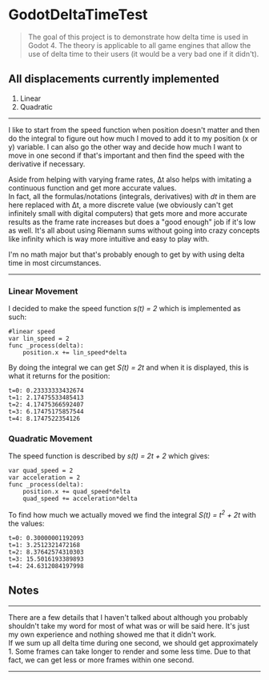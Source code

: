 # GodotDeltaTimeTest
> The goal of this project is to demonstrate how delta time is used in Godot 4. The theory is applicable to all game engines that allow the use of delta time to their users (it would be a very bad one if it didn't).

## All displacements currently implemented
1. Linear
2. Quadratic
---
I like to start from the speed function when position doesn't matter and then do the integral to figure out how much I moved to add it to my position (x or y) variable.
I can also go the other way and decide how much I want to move in one second if that's important and then find the speed with the derivative if necessary.
  
Aside from helping with varying frame rates, Δt also helps with imitating a continuous function and get more accurate values.  
In fact, all the formulas/notations (integrals, derivatives) with _dt_ in them are here replaced with Δt, a more discrete value (we obviously can't get infinitely small with digital computers) that gets more and more accurate results as the frame rate increases but does a "good enough" job if it's low as well. It's all about using Riemann sums without going into crazy concepts like infinity which is way more intuitive and easy to play with.
  
I'm no math major but that's probably enough to get by with using delta time in most circumstances.

---
### Linear Movement
I decided to make the speed function _s(t) = 2_ which is implemented as such:  
```gdscript
#linear speed
var lin_speed = 2
func _process(delta):
	position.x += lin_speed*delta
```
By doing the integral we can get _S(t) = 2t_ and when it is displayed, this is what it returns for the position:
```
t=0: 0.23333333432674
t=1: 2.17475533485413
t=2: 4.17475366592407
t=3: 6.17475175857544
t=4: 8.1747522354126
```

### Quadratic Movement
The speed function is described by _s(t) = 2t + 2_ which gives:
```gdscript
var quad_speed = 2
var acceleration = 2
func _process(delta):
	position.x += quad_speed*delta
	quad_speed += acceleration*delta
```
To find how much we actually moved we find the integral _S(t) = t<sup>2</sup> + 2t_ with the values:
```
t=0: 0.30000001192093
t=1: 3.2512321472168
t=2: 8.37642574310303
t=3: 15.5016193389893
t=4: 24.6312084197998
```
## Notes
--- 
There are a few details that I haven't talked about although you probably shouldn't take my word for most of what was or will be said here. It's just my own experience and nothing showed me that it didn't work.  
If we sum up all delta time during one second, we should get approximately 1. Some frames can take longer to render and some less time. Due to that fact, we can get less or more frames within one second.

---
